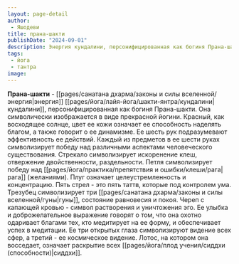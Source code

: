 ```yaml
---
layout: page-detail
author:
 - Яшодеви
title: прана-шакти
publishDate: "2024-09-01"
description: Энергия кундалини, персонифицированная как богиня Прана-шакти. Она символически изображается в виде прекрасной йогини. Красный, как восходящее солнце, цвет ее кожи означает ее способность наделять благом, а также говорит о ее динамизме. Ее шесть рук подразумевают эффективность ее действий. Каждый из предметов в ее шести руках символизирует победу над различными аспектами человеческого существования. Стрекало символизирует искоренение клеш, отвержение двойственности, раздельности. Петля символизирует победу над рага (желаниями). Плуг означает целеустремленность и концентрацию. Пять стрел - это пять таттв, которые под контролем ума. Трезубец символизирует три гуны, состояние равновесия и покоя. Череп с капающей кровью - символ растворения и уничтожения эго. Ее улыбка и доброжелательное выражение говорят о том, что она охотно одаривает благами тех, кто медитирует на ее форму, и обеспечивает успех в медитации. Ее три открытых глаза символизируют видение всех сфер, а третий - ее космическое видение. Лотос, на котором она восседает, означает раскрытие всех сиддхи.
tags:
 - йога
 - тантра
image: 
---
```

**Прана-шакти** - [[pages/санатана дхарма/законы и силы вселенной/энергия|энергия]] [[pages/йога/лайя-йога/шакти-янтра/кундалини|кундалини]], персонифицированная как богиня Прана-шакти. Она символически изображается в виде прекрасной йогини. Красный, как восходящее солнце, цвет ее кожи означает ее способность наделять благом, а также говорит о ее динамизме. Ее шесть рук подразумевают эффективность ее действий. Каждый из предметов в ее шести руках символизирует победу над различными аспектами человеческого существования. Стрекало символизирует искоренение клеш, отвержение двойственности, раздельности. Петля символизирует победу над [[pages/йога/практика/препятствия и ошибки/клеши/рага|рага]] (желаниями). Плуг означает целеустремленность и концентрацию. Пять стрел - это пять таттв, которые под контролем ума. Трезубец символизирует три [[pages/санатана дхарма/законы и силы вселенной/гуны|гуны]], состояние равновесия и покоя. Череп с капающей кровью - символ растворения и уничтожения эго. Ее улыбка и доброжелательное выражение говорят о том, что она охотно одаривает благами тех, кто медитирует на ее форму, и обеспечивает успех в медитации. Ее три открытых глаза символизируют видение всех сфер, а третий - ее космическое видение. Лотос, на котором она восседает, означает раскрытие всех [[pages/йога/плод учения/сиддхи (способности)|сиддхи]].

